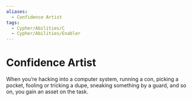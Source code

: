 ```yaml
---
aliases:
  - Confidence Artist
tags:
  - Cypher/Abilities/C
  - Cypher/Abilities/Enabler
---
```


# Confidence Artist

When you’re hacking into a computer system, running a con, picking a pocket, fooling or tricking a dupe, sneaking something by a guard, and so on, you gain an asset on the task.
